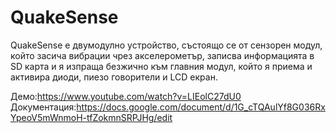 # QuakeSense
QuakeSense е двумодулно устройство, състоящо се от сензорен модул, който засича вибрации чрез акселерометър, записва информацията в SD карта и я изпраща безжично към главния модул, който я приема и активира диоди, пиезо говорители и LCD екран.

Демо:https://www.youtube.com/watch?v=LIEolC27dU0
Документация:https://docs.google.com/document/d/1G_cTQAulYf8G036RxYpeoV5mWnmoH-tfZokmnSRPJHg/edit
